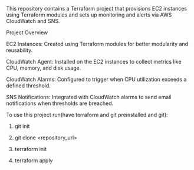 This repository contains a Terraform project that provisions EC2 instances using Terraform modules and sets up monitoring and alerts via AWS CloudWatch and SNS.

Project Overview


EC2 Instances: Created using Terraform modules for better modularity and reusability.


CloudWatch Agent: Installed on the EC2 instances to collect metrics like CPU, memory, and disk usage.


CloudWatch Alarms: Configured to trigger when CPU utilization exceeds a defined threshold.


SNS Notifications: Integrated with CloudWatch alarms to send email notifications when thresholds are breached.


To use this project run(have terraform and git preinstalled and git):

1. git init

2. git clone <repository_url>

3. terraform init

4. terraform apply